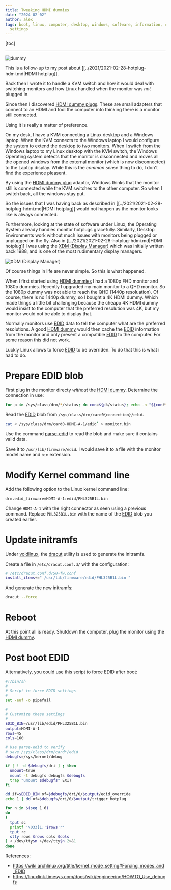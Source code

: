 ```yaml
---
title: Tweaking HDMI dummies
date: "2024-02-02"
author: alex
tags: boot, linux, computer, desktop, windows, software, information, configuration,
  settings
---
```

[toc]
***

![dummy]({static}/images/2024/dummy.png)

This is a follow-up to my post about [[../2021/2021-02-28-hotplug-hdmi.md|HDMI hotplug]].

Back then I wrote it to handle a KVM switch and how it would deal with switching
monitors and how Linux handled when the monitor was *not* plugged in.

Since then I discovered [HDMI dummy plugs][dummies].  These are small adapters that
connect to an HDMI and fool the computer into thinking there is a monitor still
connected.

Using it is really a matter of preference.

On my desk, I have a KVM connecting a Linux desktop and a Windows laptop.  When the KVM
connects to the Windows laptop I would configure the system to extend the desktop to
two monitors.  When I switch from the Windows laptop to my Linux desktop with the
KVM switch, the Windows Operating system detects that the monitor is disconnected
and moves all the opened windows from the external monitor (which is now disconnected)
to the Laptop display.  While this is the _common sense_ thing to do, I don't find
the experience pleasent.

By using the [HDMI dummy plug][dummies] adaptor, Windows thinks that the monitor
still is connected while the KVM switches to the other computer.  So when
I switch back, all the windows stay put.

So the issues that I was having back as described in [[../2021/2021-02-28-hotplug-hdmi.md|HDMI hotplug]]
would not happen as the monitor looks like is always connected.

Furthermore, looking at the state of software under Linux, the Operating System
already handles monitor hotplugs gracefully.  Similarly, Desktop Environments 
work without much issues with monitors being plugged or unplugged on the fly.
Also in [[../2021/2021-02-28-hotplug-hdmi.md|HDMI hotplug]] I was using the
[XDM (Display Manager)][XDM] which was initially written back 1988, and
is one of the most rudimentary display managers.

![XDM (Display Manager)]({static}/images/2024/xdm.png)

Of course things in life are never simple.  So this is what happened.

When I first started using [HDMI dummies][dummies] I had a 1080p FHD monitor and 1080p
dummies.  Recently I upgraded my main monitor to a QHD monitor.  So the 1080p dummy
was not able to reach the QHD (1440p resoluation).  Of course, there is no 
1440p dummy, so I bought a 4K HDMI dummy.  Which made things a little bit challenging
because the cheapo 4K HDMI dummy would insist to the computer that the preferred
resolution was 4K, but my monitor would not be able to display that.

Normally monitors use [EDID][EDID] data to tell the computer what are the preferred
resolutions.  A good [HDMI dummy][dummies] would then cache the [EDID][EDID] information
from the monitor and only present a compatible [EDID][EDID] to the computer.  For some
reason this did not work.

Luckly Linux allows to force [EDID][EDID] to be overriden.  To do that this is
what i had to do.

# Prepare EDID blob

First plug in the monitor directy *without* the [HDMI dummy][dummies].  Determine
the connection in use:

```bash
for p in /sys/class/drm/*/status; do con=${p%/status}; echo -n "${con#*/card?-}: "; cat $p; done
```

Read the [EDID][EDID] blob from `/sys/class/drm/card0{connection}/edid`.

```bash
cat < /sys/class/drm/card0-HDMI-A-1/edid` > monitor.bin
```

Use the command [parse-edid][man-parse-edid] to read the blob and make sure it
contains valid data.

Save it to `/usr/lib/firmware/edid`.  I would save it to a file with the
monitor model name and `bin` extension.


# Modify Kernel command line

Add the following option to the Linux kernel command line:

```bash
drm.edid_firmware=HDMI-A-1:edid/PHL325B1L.bin
```

Change `HDMI-A-1` with the right connector as seen using a previous command.
Replace `PHL325B1L.bin` with the name of the [EDID][EDID] blob you created earlier.

# Update initramfs

Under [voidlinux][void], the [dracut][man-dracut] utility is used to generate the
initramfs.

Create a file in `/etc/dracut.conf.d/` with the configuration:

```bash
# /etc/dracut.conf.d/50-fw.conf 
install_items+=" /usr/lib/firmware/edid/PHL325B1L.bin "

```

And generate the new initramfs:

```bash
dracut --force
```

# Reboot

At this point all is ready.  Shutdown the computer, plug the monitor
using the [HDMI dummy][dummies].

# Post boot EDID

Alternatively, you could use this script to force EDID after boot:

```bash
#!/bin/sh
#
# Script to force EDID settings
#
set -euf -o pipefail

#
# Customize these settings
#
EDID_BIN=/usr/lib/edid/PHL325B1L.bin
output=HDMI-A-1
rows=45
cols=160

# Use parse-edid to verify
# save /sys/class/drm/card*/edid
debugfs=/sys/kernel/debug

if [ ! -d $debugfs/dri ] ; then
  umount=true
  mount -t debugfs debugfs $debugfs
  trap "umount $debugfs" EXIT
fi

dd if=$EDID_BIN of=$debugfs/dri/0/$output/edid_override
echo 1 | dd of=$debugfs/dri/0/$output/trigger_hotplug

for n in $(seq 1 6)
do
(
  tput sc
  printf '\033[1;'$rows'r'
  tput rc
  stty rows $rows cols $cols
) < /dev/tty$n >/dev/tty$n 2>&1
done
```

References:

- https://wiki.archlinux.org/title/kernel_mode_setting#Forcing_modes_and_EDID
- https://linuxlink.timesys.com/docs/wiki/engineering/HOWTO_Use_debugfs

 [dummies]: https://en-wiki.ikoula.com/en/HDMI_display_emulator
 [XDM]: https://en.wikipedia.org/wiki/XDM_(display_manager)
 [EDID]: https://en.wikipedia.org/wiki/Extended_Display_Identification_Data
 [read-edid]: http://www.polypux.org/projects/read-edid/
 [man-parse-edid]: https://manpages.debian.org/wheezy/read-edid/parse-edid.1
 [void]: https://voidlinux.org/
 [man-dracut]: https://man7.org/linux/man-pages/man8/dracut.8.html
 
 
